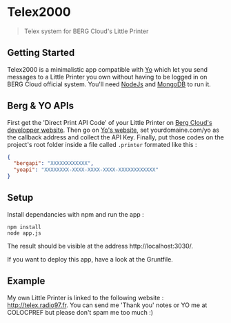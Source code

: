 # Telex2000
> Telex system for BERG Cloud's Little Printer

## Getting Started
Telex2000 is a minimalistic app compatible with [Yo](http://www.justyo.co/) which let you send messages to a Little Printer you own without having to be logged in on BERG Cloud official system. You'll need [NodeJs](http://nodejs.org/) and [MongoDB](http://www.mongodb.org/) to run it.

## Berg & YO APIs
First get the 'Direct Print API Code' of your Little Printer on [Berg Cloud's developper website](http://remote.bergcloud.com/developers/littleprinter/direct_print_codes). Then go on [Yo's website](http://developer.justyo.co/), set yourdomaine.com/yo as the callback address and collect the API Key. Finally, put those codes on the project's root folder inside a file called `.printer` formated like this :
```json
{
  "bergapi": "XXXXXXXXXXXX",
  "yoapi": "XXXXXXXX-XXXX-XXXX-XXXX-XXXXXXXXXXXX"
}
```

## Setup
Install dependancies with npm and run the app :
```shell
npm install
node app.js
```

The result should be visible at the address http://localhost:3030/.

If you want to deploy this app, have a look at the Gruntfile.

## Example
My own Little Printer is linked to the following website : http://telex.radio97.fr. You can send me 'Thank you' notes or YO me at COLOCPREF but please don't spam me too much :)